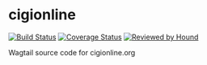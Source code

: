 # cigionline

[![Build Status](https://travis-ci.com/CIGIHub/cigionline.svg?branch=master)](https://travis-ci.com/CIGIHub/cigionline)
[![Coverage Status](https://coveralls.io/repos/github/CIGIHub/cigionline/badge.svg)](https://coveralls.io/github/CIGIHub/cigionline)
[![Reviewed by Hound](https://img.shields.io/badge/Reviewed_by-Hound-8E64B0.svg)](https://houndci.com)

Wagtail source code for cigionline.org
